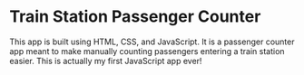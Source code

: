 # Train Station Passenger Counter

This app is built using HTML, CSS, and JavaScript. It is a passenger counter app meant to make manually counting passengers entering a train station easier. This is actually my first JavaScript app ever!
